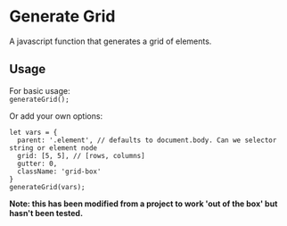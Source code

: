 # Generate Grid

A javascript function that generates a grid of elements.

## Usage

For basic usage:    
`generateGrid();`

Or add your own options:    
````
let vars = {
  parent: '.element', // defaults to document.body. Can we selector string or element node
  grid: [5, 5], // [rows, columns]
  gutter: 0,
  className: 'grid-box'
}
generateGrid(vars);
````

**Note: this has been modified from a project to work 'out of the box' but hasn't been tested.**
